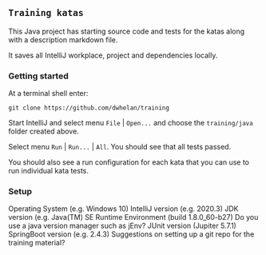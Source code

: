 ## `Training katas`
This Java project has starting source code and tests
for the katas along with a description markdown file.

It saves all IntelliJ workplace, project and dependencies locally.

### Getting started

At a terminal shell enter:

```
git clone https://github.com/dwhelan/training
```

Start IntelliJ and select menu `File` | `Open...` 
and choose the `training/java` folder created above.

Select menu `Run` | `Run...` | `All`.
You should see that all tests passed.

You should also see a run configuration for each kata that
you can use to run individual kata tests.

### Setup

Operating System (e.g. Windows 10)
IntelliJ version (e.g. 2020.3)
JDK version (e.g. Java(TM) SE Runtime Environment (build 1.8.0_60-b27)
Do you use a java version manager such as jEnv?
JUnit version (Jupiter 5.7.1)
SpringBoot version (e.g. 2.4.3)
Suggestions on setting up a git repo for the training material?

